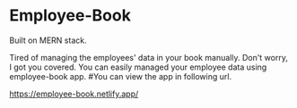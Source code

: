 # Employee-Book
Built on MERN stack.

Tired of managing the employees' data in your book manually. Don't worry, I got you covered. You can easily managed your employee data using employee-book app.
#You can view the app in following url.

 https://employee-book.netlify.app/
